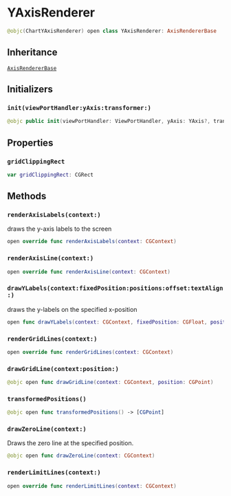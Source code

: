 # YAxisRenderer

``` swift
@objc(ChartYAxisRenderer) open class YAxisRenderer: AxisRendererBase
```

## Inheritance

[`AxisRendererBase`](/AxisRendererBase)

## Initializers

### `init(viewPortHandler:yAxis:transformer:)`

``` swift
@objc public init(viewPortHandler: ViewPortHandler, yAxis: YAxis?, transformer: Transformer?)
```

## Properties

### `gridClippingRect`

``` swift
var gridClippingRect: CGRect
```

## Methods

### `renderAxisLabels(context:)`

draws the y-axis labels to the screen

``` swift
open override func renderAxisLabels(context: CGContext)
```

### `renderAxisLine(context:)`

``` swift
open override func renderAxisLine(context: CGContext)
```

### `drawYLabels(context:fixedPosition:positions:offset:textAlign:)`

draws the y-labels on the specified x-position

``` swift
open func drawYLabels(context: CGContext, fixedPosition: CGFloat, positions: [CGPoint], offset: CGFloat, textAlign: NSTextAlignment)
```

### `renderGridLines(context:)`

``` swift
open override func renderGridLines(context: CGContext)
```

### `drawGridLine(context:position:)`

``` swift
@objc open func drawGridLine(context: CGContext, position: CGPoint)
```

### `transformedPositions()`

``` swift
@objc open func transformedPositions() -> [CGPoint]
```

### `drawZeroLine(context:)`

Draws the zero line at the specified position.

``` swift
@objc open func drawZeroLine(context: CGContext)
```

### `renderLimitLines(context:)`

``` swift
open override func renderLimitLines(context: CGContext)
```
